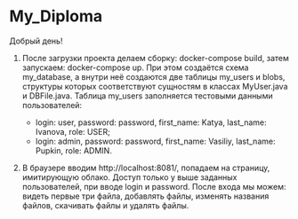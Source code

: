 # My_Diploma
Добрый день!
1. После загрузки проекта делаем сборку: docker-compose build, затем запускаем: docker-compose up. При этом создаётся схема my_database,
а внутри неё создаются две таблицы my_users и blobs, структуры которых соответствуют сущностям в классах MyUser.java и DBFile.java.
Таблица my_users заполняется тестовыми данными пользователей:
    - login: user, password: password, first_name: Katya, last_name: Ivanova, role: USER;
    - login: admin, password: password, first_name: Vasiliy, last_name: Pupkin, role: ADMIN.

2. В браузере вводим http://localhost:8081/, попадаем на страницу, имитирующую облако. Доступ только у выше заданных пользователей,
при вводе login и password. После входа мы можем: видеть первые три файла, добавлять файлы, изменять названия файлов, скачивать файлы и удалять файлы.
